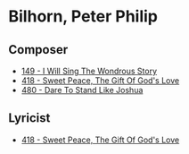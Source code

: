 # Bilhorn, Peter Philip

## Composer

- [149 - I Will Sing The Wondrous Story](/hymns/149.md)
- [418 - Sweet Peace, The Gift Of God's Love](/hymns/418.md)
- [480 - Dare To Stand Like Joshua](/hymns/480.md)

## Lyricist

- [418 - Sweet Peace, The Gift Of God's Love](/hymns/418.md)

